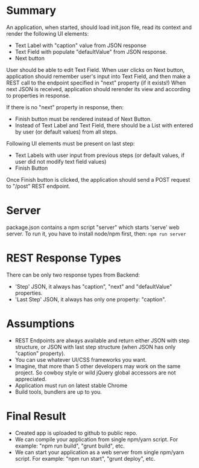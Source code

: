 # Summary

An application, when started, should load init.json file, read its context and render the following UI elements:

* Text Label with "caption" value from JSON response
* Text Field with populate "defaultValue" from JSON response. 
* Next button

User should be able to edit Text Field.
When user clicks on Next button, application should remember user's input into Text Field, and then make a REST call to the endpoint specified in "next" property (if it exists!) When next JSON is received, application should rerender its view and according to properties in response.

If there is no "next" property in response, then:
* Finish button must be rendered instead of Next Button.
* Instead of Text Label and Text Field, there should be a List with entered by user (or default values) from all steps.

Following UI elements must be present on last step:
* Text Labels with user input from previous steps (or default values, if user did not modify text field values)
* Finish Button

Once Finish button is clicked, the application should send a POST request to "/post" REST endpoint.

# Server
package.json contains a npm script "server" which starts 'serve' web server. To run it, you have to install node/npm first, then:
`npm run server`

# REST Response Types
There can be only two response types from Backend:
* 'Step' JSON, it always has "caption", "next" and "defaultValue" properties.
* 'Last Step' JSON, it always has only one property: "caption".

# Assumptions
* REST Endpoints are always available and return either JSON with step structure, or JSON with last step structure (when JSON has only "caption" property).
* You can use whatever UI/CSS frameworks you want.
* Imagine, that more than 5 other developers may work on the same project. So cowboy style or wild jQuery global accessors are not appreciated.
* Application must run on latest stable Chrome
* Build tools, bundlers are up to you.

# Final Result
* Created app is uploaded to github to public repo.
* We can compile your application from single npm/yarn script. For example: "npm run build", "grunt build", etc.
* We can start your application as a web server from single npm/yarn script. For example: "npm run start", "grunt deploy", etc.






